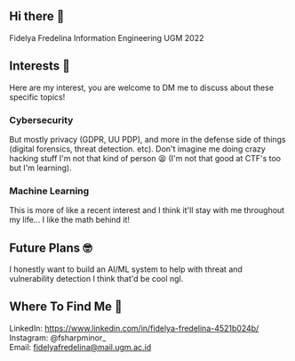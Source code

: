 ## Hi there 👋
Fidelya Fredelina
Information Engineering UGM 2022

## Interests 🤯
Here are my interest, you are welcome to DM me to discuss about these specific topics!

### Cybersecurity
But mostly privacy (GDPR, UU PDP), and more in the defense side of things (digital forensics, threat detection. etc). Don't imagine me doing crazy hacking stuff I'm not that kind of person 😫 (I'm not that good at CTF's too but I'm learning).

### Machine Learning
This is more of like a recent interest and I think it'll stay with me throughout my life... I like the math behind it! 

## Future Plans 🤓
I honestly want to build an AI/ML system to help with threat and vulnerability detection I think that'd be cool ngl.

## Where To Find Me 🤔
LinkedIn: https://www.linkedin.com/in/fidelya-fredelina-4521b024b/ \
Instagram: @fsharpminor_ \
Email: fidelyafredelina@mail.ugm.ac.id
